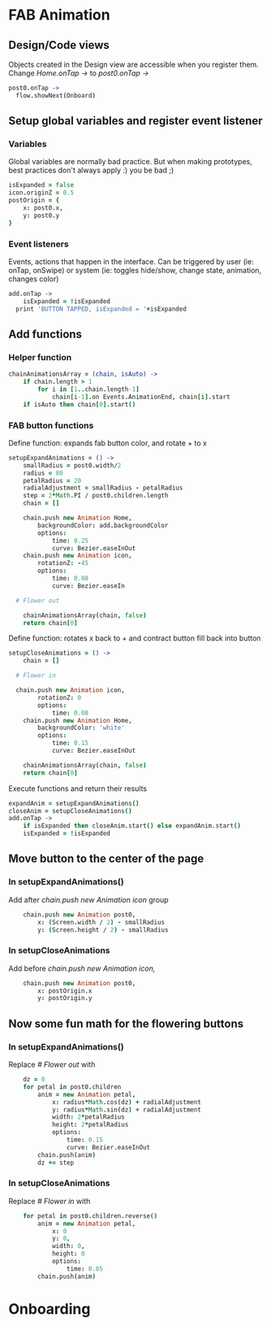 # FAB Animation

## Design/Code views
Objects created in the Design view are accessible when you register them.
Change *Home.onTap ->* to *post0.onTap ->*

```coffeescript
post0.onTap ->
  flow.showNext(Onboard)
```

## Setup global variables and register event listener

### Variables
Global variables are normally bad practice.
But when making prototypes, best practices don't always apply :) you be bad ;)

```coffeescript
isExpanded = false
icon.originZ = 0.5
postOrigin = {
	x: post0.x,
	y: post0.y
}
```

### Event listeners

Events, actions that happen in the interface. Can be triggered by user (ie: onTap, onSwipe)
or system (ie: toggles hide/show, change state, animation, changes color)

```coffeescript
add.onTap ->
	isExpanded = !isExpanded
  print 'BUTTON TAPPED, isExpanded = '+isExpanded
```

## Add functions

### Helper function
```coffeescript
chainAnimationsArray = (chain, isAuto) ->
	if chain.length > 1
		for i in [1..chain.length-1]
			chain[i-1].on Events.AnimationEnd, chain[i].start
	if isAuto then chain[0].start()
```

### FAB button functions

Define function: expands fab button color, and rotate + to x
```coffeescript
setupExpandAnimations = () ->
	smallRadius = post0.width/2
	radius = 80
	petalRadius = 20
	radialAdjustment = smallRadius - petalRadius
	step = 2*Math.PI / post0.children.length
	chain = []

	chain.push new Animation Home,
		backgroundColor: add.backgroundColor
		options:
			time: 0.25
			curve: Bezier.easeInOut
	chain.push new Animation icon,
		rotationZ: -45
		options:
			time: 0.08
			curve: Bezier.easeIn

  # Flower out

	chainAnimationsArray(chain, false)
	return chain[0]
```

Define function: rotates x back to + and contract button fill back into button
```coffeescript
setupCloseAnimations = () ->
	chain = []

  # Flower in

  chain.push new Animation icon,
		rotationZ: 0
		options:
			time: 0.08
	chain.push new Animation Home,
		backgroundColor: 'white'
		options:
			time: 0.15
			curve: Bezier.easeInOut

	chainAnimationsArray(chain, false)
	return chain[0]
```

Execute functions and return their results
```coffeescript
expandAnim = setupExpandAnimations()
closeAnim = setupCloseAnimations()
add.onTap ->
	if isExpanded then closeAnim.start() else expandAnim.start()
	isExpanded = !isExpanded
```

## Move button to the center of the page

### In setupExpandAnimations()

Add after *chain.push new Animation icon* group
```coffeescript
	chain.push new Animation post0,
		x: (Screen.width / 2) - smallRadius
		y: (Screen.height / 2) - smallRadius
```

### In setupCloseAnimations

Add before *chain.push new Animation icon,*
```coffeescript
	chain.push new Animation post0,
		x: postOrigin.x
		y: postOrigin.y
```

## Now some fun math for the flowering buttons

### In setupExpandAnimations()
Replace *# Flower out* with
```coffeescript
	dz = 0
	for petal in post0.children
		anim = new Animation petal,
			x: radius*Math.cos(dz) + radialAdjustment
			y: radius*Math.sin(dz) + radialAdjustment
			width: 2*petalRadius
			height: 2*petalRadius
			options:
				time: 0.15
				curve: Bezier.easeInOut
		chain.push(anim)
		dz += step
```

### In setupCloseAnimations

Replace *# Flower in* with
```coffeescript
	for petal in post0.children.reverse()
		anim = new Animation petal,
			x: 0
			y: 0,
			width: 0,
			height: 0
			options:
				time: 0.05
		chain.push(anim)
```

# Onboarding
